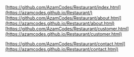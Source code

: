 [https://github.com/AzamCodes/Restaurant/index.html](https://azamcodes.github.io/Restaurant/)
[https://github.com/AzamCodes/Restaurant/about.html](https://azamcodes.github.io/Restaurant/about.html)
[https://github.com/AzamCodes/Restaurant/customer.html](https://azamcodes.github.io/Restaurant/customer.html)

[https://github.com/AzamCodes/Restaurant/contact.html](https://azamcodes.github.io/Restaurant/contact.html)
